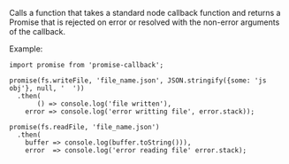 Calls a function that takes a standard node callback function and returns a Promise that is rejected on error or resolved with the non-error arguments of the callback.

Example:

````
import promise from 'promise-callback';

promise(fs.writeFile, 'file_name.json', JSON.stringify({some: 'js obj'}, null, '  '))
  .then(
       () => console.log('file written'),
    error => console.log('error writting file', error.stack));

promise(fs.readFile, 'file_name.json')
  .then(
    buffer => console.log(buffer.toString())),
    error  => console.log('error reading file' error.stack);
````